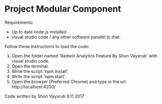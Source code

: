 # Project Modular Component

Requirements:

- Up to date node.js installed
- visual studio code / any other software parallel to that.

Follow these instructions to load the code:

1) Open the folder named 'Radwin Analytics Feature By Shon Vaysrub' with visual studio code.
2) Open the terminal.
3) Write the script 'npm install'.
4) Write the script 'npm start'.
5) Open the browser (Preferred Chrome) and type in the url: http://localhost:4200/

Code written by Shon Vaysrub 9.11.2017
